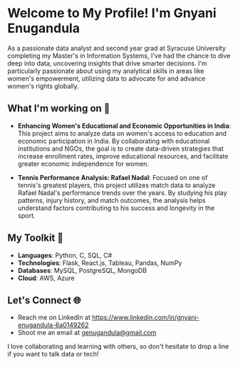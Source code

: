 # Welcome to My Profile! I'm Gnyani Enugandula

As a passionate data analyst and second year grad at Syracuse University completing my Master's in Information Systems, I've had the chance to dive deep into data, uncovering insights that drive smarter decisions. I'm particularly passionate about using my analytical skills in areas like women's empowerment, utilizing data to advocate for and advance women's rights globally.

## What I'm working on 🚀
- **Enhancing Women's Educational and Economic Opportunities in India**: This project aims to analyze data on women's access to education and economic participation in India. By collaborating with educational institutions and NGOs, the goal is to create data-driven strategies that increase enrollment rates, improve educational resources, and facilitate greater economic independence for women.

- **Tennis Performance Analysis: Rafael Nadal**: Focused on one of tennis's greatest players, this project utilizes match data to analyze Rafael Nadal's performance trends over the years. By studying his play patterns, injury history, and match outcomes, the analysis helps understand factors contributing to his success and longevity in the sport.
  
## My Toolkit 🧰
- **Languages**: Python, C, SQL, C#
- **Technologies**: Flask, React.js, Tableau, Pandas, NumPy
- **Databases**: MySQL, PostgreSQL, MongoDB
- **Cloud**: AWS, Azure

## Let's Connect 🌐
- Reach me on LinkedIn at https://www.linkedin.com/in/gnyani-enugandula-6a0149262
- Shoot me an email at genugandula@gmail.com
  
I love collaborating and learning with others, so don't hesitate to drop a line if you want to talk data or tech!


